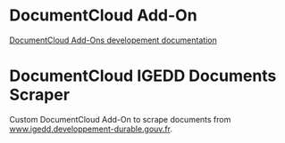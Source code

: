 
# DocumentCloud Add-On

[DocumentCloud Add-Ons developement documentation](https://github.com/MuckRock/documentcloud-hello-world-addon/wiki/)

# DocumentCloud IGEDD Documents Scraper

Custom DocumentCloud Add-On to scrape documents from www.igedd.developpement-durable.gouv.fr.
